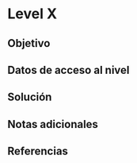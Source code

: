 # Level X

## Objetivo

## Datos de acceso al nivel

## Solución

## Notas adicionales

## Referencias


